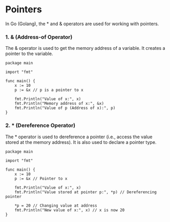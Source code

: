 # Pointers 

In Go (Golang), the * and & operators are used for working with pointers.

### 1. & (Address-of Operator)
The & operator is used to get the memory address of a variable.
It creates a pointer to the variable.

```
package main

import "fmt"

func main() {
    x := 10
    p := &x // p is a pointer to x

    fmt.Println("Value of x:", x)
    fmt.Println("Memory address of x:", &x)
    fmt.Println("Value of p (Address of x):", p)
}
```

### 2. * (Dereference Operator)
The * operator is used to dereference a pointer (i.e., access the value stored at the memory address).
It is also used to declare a pointer type.


```
package main

import "fmt"

func main() {
    x := 10
    p := &x // Pointer to x

    fmt.Println("Value of x:", x)
    fmt.Println("Value stored at pointer p:", *p) // Dereferencing pointer

    *p = 20 // Changing value at address
    fmt.Println("New value of x:", x) // x is now 20
}
```
